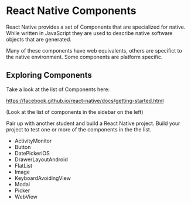 # React Native Components

React Native provides a set of Components that are specialized 
for native. While written in JavaScript they are used to describe
native software objects that are generated. 

Many of these components have web equivalents, others are specifict 
to the native environment. Some components are platform specific. 

## Exploring Components

Take a look at the list of Components here: 

https://facebook.github.io/react-native/docs/getting-started.html

(Look at the list of components in the sidebar on the left)

Pair up with another student and build a React Native project. 
Build your project to test one or more of the components in the 
the list. 

- ActivityMonitor
- Button
- DatePickeriOS
- DrawerLayoutAndroid
- FlatList
- Image
- KeyboardAvoidingView
- Modal
- Picker 
- WebView

